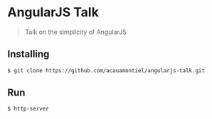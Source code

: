 AngularJS Talk
==============

> Talk on the simplicity of AngularJS


Installing
----------

```bash
$ git clone https://github.com/acauamontiel/angularjs-talk.git
```

Run
---

```bash
$ http-server
```